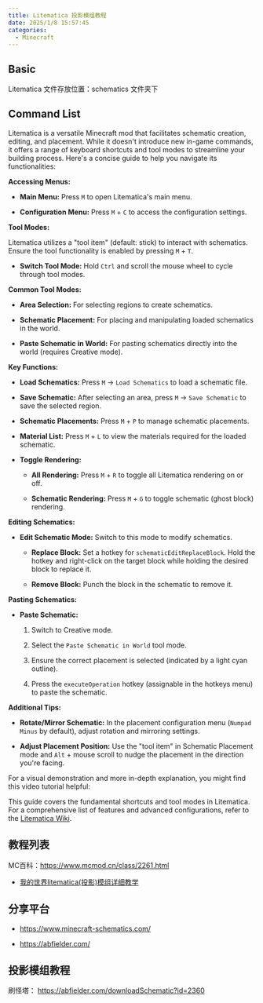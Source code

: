 ```yaml
---
title: Litematica 投影模组教程
date: 2025/1/8 15:57:45
categories:
  - Minecraft
---
```


## Basic

Litematica 文件存放位置：schematics 文件夹下


## Command List

Litematica is a versatile Minecraft mod that facilitates schematic creation, editing, and placement. While it doesn't introduce new in-game commands, it offers a range of keyboard shortcuts and tool modes to streamline your building process. Here's a concise guide to help you navigate its functionalities:

**Accessing Menus:**

- **Main Menu:** Press `M` to open Litematica's main menu.

- **Configuration Menu:** Press `M` + `C` to access the configuration settings.

**Tool Modes:**

Litematica utilizes a "tool item" (default: stick) to interact with schematics. Ensure the tool functionality is enabled by pressing `M` + `T`.

- **Switch Tool Mode:** Hold `Ctrl` and scroll the mouse wheel to cycle through tool modes.

**Common Tool Modes:**

- **Area Selection:** For selecting regions to create schematics.

- **Schematic Placement:** For placing and manipulating loaded schematics in the world.

- **Paste Schematic in World:** For pasting schematics directly into the world (requires Creative mode).

**Key Functions:**

- **Load Schematics:** Press `M` → `Load Schematics` to load a schematic file.

- **Save Schematic:** After selecting an area, press `M` → `Save Schematic` to save the selected region.

- **Schematic Placements:** Press `M` + `P` to manage schematic placements.

- **Material List:** Press `M` + `L` to view the materials required for the loaded schematic.

- **Toggle Rendering:**

  - **All Rendering:** Press `M` + `R` to toggle all Litematica rendering on or off.

  - **Schematic Rendering:** Press `M` + `G` to toggle schematic (ghost block) rendering.

**Editing Schematics:**

- **Edit Schematic Mode:** Switch to this mode to modify schematics.

  - **Replace Block:** Set a hotkey for `schematicEditReplaceBlock`. Hold the hotkey and right-click on the target block while holding the desired block to replace it.

  - **Remove Block:** Punch the block in the schematic to remove it.

**Pasting Schematics:**

- **Paste Schematic:**

  1. Switch to Creative mode.

  2. Select the `Paste Schematic in World` tool mode.

  3. Ensure the correct placement is selected (indicated by a light cyan outline).

  4. Press the `executeOperation` hotkey (assignable in the hotkeys menu) to paste the schematic.

**Additional Tips:**

- **Rotate/Mirror Schematic:** In the placement configuration menu (`Numpad Minus` by default), adjust rotation and mirroring settings.

- **Adjust Placement Position:** Use the "tool item" in Schematic Placement mode and `Alt` + mouse scroll to nudge the placement in the direction you're facing.

For a visual demonstration and more in-depth explanation, you might find this video tutorial helpful:



This guide covers the fundamental shortcuts and tool modes in Litematica. For a comprehensive list of features and advanced configurations, refer to the [Litematica Wiki](https://github.com/maruohon/litematica/wiki). 


## 教程列表

MC百科：https://www.mcmod.cn/class/2261.html

- [我的世界litematica(投影)模组详细教学](https://www.bilibili.com/opus/687491927576150036)  

## 分享平台

- https://www.minecraft-schematics.com/ 

- https://abfielder.com/


## 投影模组教程
刷怪塔： https://abfielder.com/downloadSchematic?id=2360